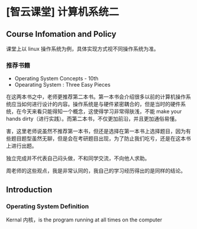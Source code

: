 # [智云课堂] 计算机系统二

## Course Infomation and Policy

课堂上以 linux 操作系统为例，具体实现方式视不同操作系统为准。

### 推荐书籍

- Operating System Concepts - 10th
- Opearating System : Three Easy Pieces

在这两本书之中，老师更推荐第二本书。第一本书会介绍很多以前的计算机操作系统应当如何进行设计的内容。操作系统是与硬件紧密耦合的，但是当时的硬件系统，在今天来看只能得知一个概念，这使得学习非常得肤浅，不能 make your hands dirty（进行实践）。而第二本书，不仅更加前沿，并且更加通俗易懂。

害，这里老师说虽然不推荐第一本书，但还是选择在第一本书上选择题目，因为有些题目题型虽然无聊，但是会在考研题目出现，为了防止我们吃亏，还是在这本书上进行出题。

独立完成并不代表自己闷头做，不和同学交流，不向他人求助。

周老师的这些观点，我是非常认同的，我自己的学习经历得出的是同样的结论。

## Introduction

### Operating System Definition

Kernal 内核，is the program running at all times on the computer
